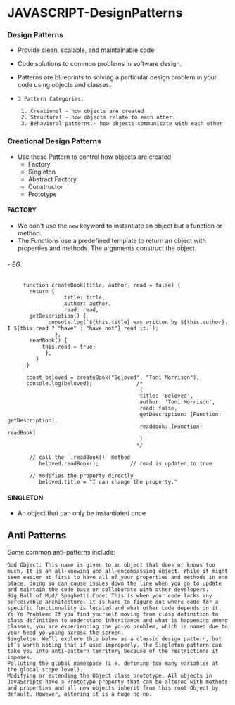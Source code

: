 # JAVASCRIPT-DesignPatterns

### Design Patterns 
- Provide clean, scalable, and maintainable code
- Code solutions to common problems in software design.
- Patterns are blueprints to solving a particular design problem in your code using objects and classes.
- `3 Pattern Categories:` <br>

       1. Creational - how objects are created
       2. Structural - how objects relate to each other
       3. Behavioral patterns.- how objects communicate with each other

### Creational Design Patterns
 - Use these Pattern to control how objects are created
   - Factory
   - Singleton
   - Abstract Factory
   - Constructor
   - Prototype

#### FACTORY
- We don't use the `new` keyword to instantiate an object but a function or method.
- The Functions use a predefined template to return an object with properties and methods. The arguments construct the object.
###### - EG.
         function createBook(title, author, read = false) {
           return {
                      title: title,
                      author: author,
                      read: read,
           getDescription() {
                 console.log(`${this.title} was written by ${this.author}. I ${this.read ? "have" : "have not"} read it.`);
                   },
           readBook() {
               this.read = true;
                },
             }
          }
          
          const beloved = createBook("Beloved", "Toni Morrison");
          console.log(beloved);              /*
                                              {
                                              title: 'Beloved',
                                              author: 'Toni Morrison',
                                              read: false,
                                              getDescription: [Function: getDescription],
                                              readBook: [Function: readBook]
                                              }
                                             */
              
           // call the `.readBook()` method
              beloved.readBook();          // read is updated to true
              
           // modifies the property directly
              beloved.title = "I can change the property." 

#### SINGLETON
- An object that can only be instantiated once<br>






## Anti Patterns
Some common anti-patterns include:

`God Object: This name is given to an object that does or knows too much. It is an all-knowing and all-encompassing object. While it might seem easier at first to have all of your properties and methods in one place, doing so can cause issues down the line when you go to update and maintain the code base or collaborate with other developers.` <br>
`Big Ball of Mud/ Spaghetti Code: This is when your code lacks any perceivable architecture. It is hard to figure out where code for a specific functionality is located and what other code depends on it.` <br>
`Yo-Yo Problem: If you find yourself moving from class definition to class definition to understand inheritance and what is happening among classes, you are experiencing the yo-yo problem, which is named due to your head yo-yoing across the screen.` <br>
`Singleton: We’ll explore this below as a classic design pattern, but it’s worth noting that if used improperly, the Singleton pattern can take you into anti-pattern territory because of the restrictions it imposes.` <br>
`Polluting the global namespace (i.e. defining too many variables at the global scope level).` <br>
`Modifying or extending the Object class prototype. All objects in JavaScripts have a Prototype property that can be altered with methods and properties and all new objects inherit from this root Object by default. However, altering it is a huge no-no.` <br>
